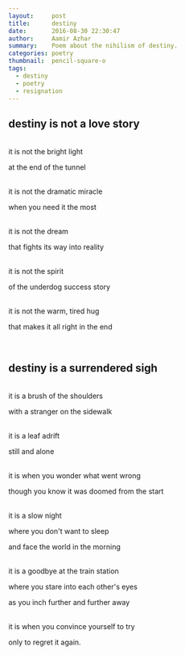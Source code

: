 ```yaml
---
layout:     post
title:      destiny
date:       2016-08-30 22:30:47
author:     Aamir Azhar
summary:    Poem about the nihilism of destiny.
categories: poetry
thumbnail:  pencil-square-o
tags:
  - destiny
  - poetry
  - resignation
---
```

## destiny is not a love story

<br>
it is not the bright light

at the end of the tunnel

<br>
it is not the dramatic miracle

when you need it the most

<br>
it is not the dream

that fights its way into reality

<br>
it is not the spirit

of the underdog success story

<br>
it is not the warm, tired hug

that makes it all right in the end

<br>

## destiny is a surrendered sigh

<br>
it is a brush of the shoulders

with a stranger on the sidewalk

<br>
it is a leaf adrift

still and alone

<br>
it is when you wonder what went wrong

though you know it was doomed from the start

<br>
it is a slow night

where you don't want to sleep

and face the world in the morning

<br>
it is a goodbye at the train station

where you stare into each other's eyes

as you inch further and further away

<br>
it is when you convince yourself to try

only to regret it again.
